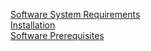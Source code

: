 [Software System Requirements](/Installation/softwareRequirements.md)<br/>
[Installation](/Installation/installation.md)<br/>
[Software Prerequisites](/Installation/softPrerequisites.md)<br/>